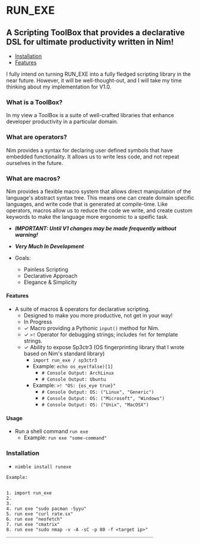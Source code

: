 # RUN_EXE


## A Scripting ToolBox that provides a declarative DSL for ultimate productivity written in Nim!

- [Installation](#installation)
- [Features](#features)


I fully intend on turning RUN_EXE into a fully fledged scripting library in the near future.
However, it will be well-thought-out, and I will take my time thinking about my implementation for V1.0.

### What is a ToolBox?
In my view a ToolBox is a suite of well-crafted libraries that enhance developer productivity in a particular domain.

### What are operators?
Nim provides a syntax for declaring user defined symbols that have embedded functionality.
It allows us to write less code, and not repeat ourselves in the future.

### What are macros?
Nim provides a flexible macro system that allows direct manipulation of the language's abstract syntax tree.
This means one can create domain specific languages, and write code that is generated at compile-time. Like operators, macros allow us to reduce the code we write, and create custom keywords to make the language more ergonomic to a speific task.

  
  - ***IMPORTANT: Until V1 changes may be made frequently without warning!***

  - ***Very Much In Development***
  

  - Goals:
    - Painless Scripting 
    - Declarative Approach 
    - Elegance & Simplicity

  
#### Features    
- A suite of macros & operators for declarative scripting.
     - Designed to make you more productive, not get in your way!
     - In Progress
  - ✓ Macro providing a Pythonic `input()` method for Nim.
  - ✓ `>!` Operator for debugging strings; includes `fmt` for template strings.
  - ✓ Ability to expose Sp3ctr3 (OS fingerprinting library that I wrote based on Nim's standard library)
       - ```import run_exe / sp3ctr3```
     - Example: `echo os_eye(false)[1]` 
       - `# Console Output: ArchLinux`
       - `# Console Output: Ubuntu`
     - Example: `>! "OS: {os_eye true}"` 
       - `# Console Output: OS: ("Linux", "Generic")`
       - `# Console Output: OS: ("Microsoft", "Windows")`
       - `# Console Output: OS: ("Unix", "MacOSX")`



#### Usage


- Run a shell command `run exe` 
    - Example: `run exe "some-command"`


### Installation

- `nimble install runexe`


```
Example:


1. import run_exe
2.
3.
4. run exe "sudo pacman -Syyu"
5. run exe "curl rate.sx"
6. run exe "neofetch"
7. run exe "cmatrix"
8. run exe "sudo nmap -v -A -sC -p 80 -f <target ip>"
_______________________________________________________

```
